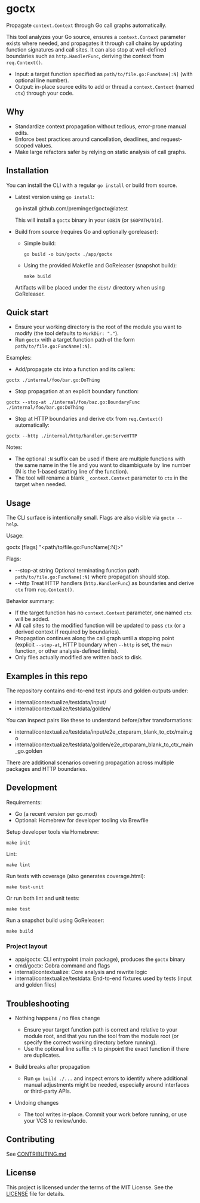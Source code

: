 # goctx

Propagate `context.Context` through Go call graphs automatically.

This tool analyzes your Go source, ensures a `context.Context` parameter exists where needed, and propagates it through call chains by updating function signatures and call sites. It can also stop at well-defined boundaries such as `http.HandlerFunc`, deriving the context from `req.Context()`.

- Input: a target function specified as `path/to/file.go:FuncName[:N]` (with optional line number).
- Output: in-place source edits to add or thread a `context.Context` (named `ctx`) through your code.

## Why

- Standardize context propagation without tedious, error-prone manual edits.
- Enforce best practices around cancellation, deadlines, and request-scoped values.
- Make large refactors safer by relying on static analysis of call graphs.

## Installation

You can install the CLI with a regular `go install` or build from source.

- Latest version using `go install`:

  go install github.com/preminger/goctx@latest

  This will install a `goctx` binary in your `GOBIN` (or `$GOPATH/bin`).

- Build from source (requires Go and optionally goreleaser):

  - Simple build:

    ```shell
    go build -o bin/goctx ./app/goctx
    ````

  - Using the provided Makefile and GoReleaser (snapshot build):

    ```shell
    make build
    ```

  Artifacts will be placed under the `dist/` directory when using GoReleaser.

## Quick start

- Ensure your working directory is the root of the module you want to modify (the tool defaults to `WorkDir: "."`).
- Run `goctx` with a target function path of the form `path/to/file.go:FuncName[:N]`.

Examples:

- Add/propagate ctx into a function and its callers:

```shell
goctx ./internal/foo/bar.go:DoThing
```

- Stop propagation at an explicit boundary function:

```shell
goctx --stop-at ./internal/foo/baz.go:BoundaryFunc ./internal/foo/bar.go:DoThing
```

- Stop at HTTP boundaries and derive ctx from `req.Context()` automatically:

```shell
goctx --http ./internal/http/handler.go:ServeHTTP
```

Notes:

- The optional `:N` suffix can be used if there are multiple functions with the same name in the file and you want to disambiguate by line number (N is the 1-based starting line of the function).
- The tool will rename a blank `_` `context.Context` parameter to `ctx` in the target when needed.

## Usage

The CLI surface is intentionally small. Flags are also visible via `goctx --help`.

Usage:

  goctx [flags] "<path/to/file.go:FuncName[:N]>"

Flags:

- --stop-at string
  Optional terminating function path `path/to/file.go:FuncName[:N]` where propagation should stop.
- --http
  Treat HTTP handlers (`http.HandlerFunc`) as boundaries and derive `ctx` from `req.Context()`.

Behavior summary:

- If the target function has no `context.Context` parameter, one named `ctx` will be added.
- All call sites to the modified function will be updated to pass `ctx` (or a derived context if required by boundaries).
- Propagation continues along the call graph until a stopping point (explicit `--stop-at`, HTTP boundary when `--http` is set, the `main` function, or other analysis-defined limits).
- Only files actually modified are written back to disk.

## Examples in this repo

The repository contains end-to-end test inputs and golden outputs under:

- internal/contextualize/testdata/input/
- internal/contextualize/testdata/golden/

You can inspect pairs like these to understand before/after transformations:

- internal/contextualize/testdata/input/e2e_ctxparam_blank_to_ctx/main.go
- internal/contextualize/testdata/golden/e2e_ctxparam_blank_to_ctx_main_go.golden

There are additional scenarios covering propagation across multiple packages and HTTP boundaries.

## Development

Requirements:

- Go (a recent version per go.mod)
- Optional: Homebrew for developer tooling via Brewfile

Setup developer tools via Homebrew:

```shell
make init
```

Lint:

```shell
make lint
```

Run tests with coverage (also generates coverage.html):

```shell
make test-unit
```

Or run both lint and unit tests:

```shell
make test
```

Run a snapshot build using GoReleaser:

```shell
make build
```

### Project layout

- app/goctx: CLI entrypoint (main package), produces the `goctx` binary
- cmd/goctx: Cobra command and flags
- internal/contextualize: Core analysis and rewrite logic
- internal/contextualize/testdata: End-to-end fixtures used by tests (input and golden files)

## Troubleshooting

- Nothing happens / no files change
  - Ensure your target function path is correct and relative to your module root, and that you run the tool from the module root (or specify the correct working directory before running).
  - Use the optional line suffix `:N` to pinpoint the exact function if there are duplicates.

- Build breaks after propagation
  - Run `go build ./...` and inspect errors to identify where additional manual adjustments might be needed, especially around interfaces or third-party APIs.

- Undoing changes
  - The tool writes in-place. Commit your work before running, or use your VCS to review/undo.

## Contributing

See [CONTRIBUTING.md](CONTRIBUTING.md)

## License

This project is licensed under the terms of the MIT License. See the [LICENSE](LICENSE) file for details.
